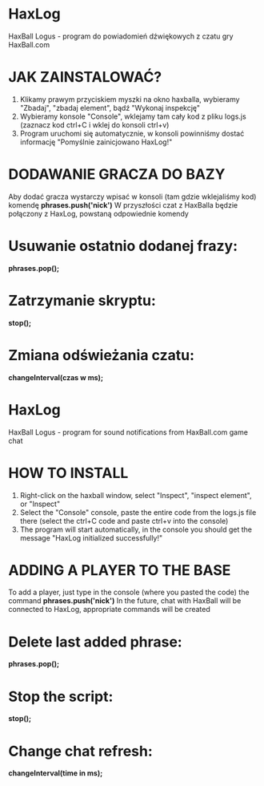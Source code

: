 # HaxLog
HaxBall Logus - program do powiadomień dźwiękowych z czatu gry HaxBall.com

# JAK ZAINSTALOWAĆ?
1. Klikamy prawym przyciskiem myszki na okno haxballa, wybieramy "Zbadaj", "zbadaj element", bądź "Wykonaj inspekcję"
2. Wybieramy konsole "Console", wklejamy tam cały kod z pliku logs.js (zaznacz kod ctrl+C i wklej do konsoli ctrl+v)
3. Program uruchomi się automatycznie, w konsoli powinniśmy dostać informację "Pomyślnie zainicjowano HaxLog!"

# DODAWANIE GRACZA DO BAZY
Aby dodać gracza wystarczy wpisać w konsoli (tam gdzie wklejaliśmy kod) komendę **phrases.push('nick')**
W przyszłości czat z HaxBalla będzie połączony z HaxLog, powstaną odpowiednie komendy

# Usuwanie ostatnio dodanej frazy: 
**phrases.pop();**

# Zatrzymanie skryptu: 
**stop();**

# Zmiana odświeżania czatu: 
**changeInterval(czas w ms);**

# HaxLog
HaxBall Logus - program for sound notifications from HaxBall.com game chat

# HOW TO INSTALL
1. Right-click on the haxball window, select "Inspect", "inspect element", or "Inspect"
2. Select the "Console" console, paste the entire code from the logs.js file there (select the ctrl+C code and paste ctrl+v into the console)
3. The program will start automatically, in the console you should get the message "HaxLog initialized successfully!"

# ADDING A PLAYER TO THE BASE
To add a player, just type in the console (where you pasted the code) the command **phrases.push('nick')**
In the future, chat with HaxBall will be connected to HaxLog, appropriate commands will be created

# Delete last added phrase:
**phrases.pop();**

# Stop the script: 
**stop();**

# Change chat refresh: 
**changeInterval(time in ms);**
